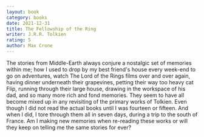 ```yaml
---
layout: book
category: books
date: 2021-12-31
title: The Fellowship of the Ring
writer: J.R.R. Tolkien
rating: 5
author: Max Crone
---
```


The stories from Middle-Earth always conjure a nostalgic set of memories within me; how I used to drop by my best friend's house every week-end to go on adventures, watch The Lord of the Rings films over and over again, having dinner underneath their grapevines, petting their way too heavy cat Flip, running through their large house, drawing in the workspace of his dad, and so many more rich and fond memories. They seem to have all become mixed up in any revisiting of the primary works of Tolkien. Even though I did not read the actual books until I was fourteen or fifteen. And when I did, I tore through them all in seven days, during a trip to the south of France. Am I making new memories when re-reading these works or will they keep on telling me the same stories for ever?
